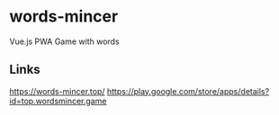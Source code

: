 # words-mincer
Vue.js PWA Game with words
## Links
https://words-mincer.top/
https://play.google.com/store/apps/details?id=top.wordsmincer.game